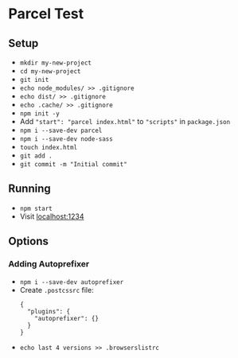 # Parcel Test

## Setup

- `mkdir my-new-project`
- `cd my-new-project`
- `git init`
- `echo node_modules/ >> .gitignore`
- `echo dist/ >> .gitignore`
- `echo .cache/ >> .gitignore`
- `npm init -y`
- Add `"start": "parcel index.html"` to `"scripts"` in `package.json`
- `npm i --save-dev parcel`
- `npm i --save-dev node-sass`
- `touch index.html`
- `git add .`
- `git commit -m "Initial commit"`


## Running

- `npm start`
- Visit [localhost:1234](http://localhost:1234)


## Options

### Adding Autoprefixer

- `npm i --save-dev autoprefixer`
- Create `.postcssrc` file:
    ```
    {
      "plugins": {
        "autoprefixer": {}
      }
    }
    ```
- `echo last 4 versions >> .browserslistrc`
